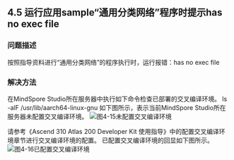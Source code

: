 ## 4.5 运行应用sample“通用分类网络”程序时提示has no exec file
### 问题描述
按照指导资料进行“通用分类网络”的程序执行时，运行报错：has no exec file
### 解决方法
在MindSpore Studio所在服务器中执行如下命令检查已部署的交叉编译环境。
ls -alF /usr/lib/aarch64-linux-gnu
如下图所示，表示当前MindSpore Studio所在服务器未配置交叉编译环境。
![图4-15未配置交叉编译环境](https://gitee.com/Atlas200DK/FAQ/raw/master/part4/img/4-15.png)


请参考《Ascend 310 Atlas 200 Developer Kit 使用指导》中的配置交叉编译环境章节进行交叉编译环境的配置。
已配置交叉编译环境的回显如下图所示。
![图4-16已配置交叉编译环境](https://gitee.com/Atlas200DK/FAQ/raw/master/part4/img/4-16.png)


